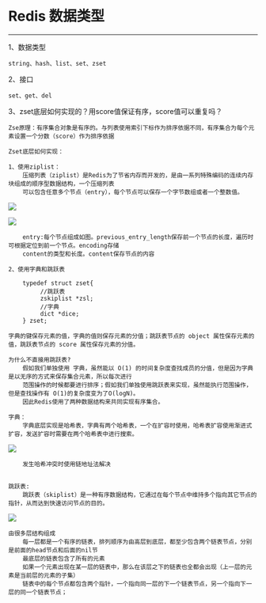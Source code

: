 # Redis 数据类型

---

1、数据类型

    string、hash、list、set、zset


2、接口

    set、get、del

3、zset底层如何实现的？用score值保证有序，score值可以重复吗？

    Zse原理：有序集合对象是有序的。与列表使用索引下标作为排序依据不同，有序集合为每个元素设置一个分数（score）作为排序依据
    
    Zset底层如何实现：
    
    1、使用ziplist：
        压缩列表（ziplist）是Redis为了节省内存而开发的，是由一系列特殊编码的连续内存块组成的顺序型数据结构，一个压缩列表
        可以包含任意多个节点（entry），每个节点可以保存一个字节数组或者一个整数值。

![](https://upload-images.jianshu.io/upload_images/14654442-9a02fb2da5d9072e.png?imageMogr2/auto-orient/strip|imageView2/2/w/886/format/webp)

![](https://upload-images.jianshu.io/upload_images/14654442-dacfa515b14caabf.png?imageMogr2/auto-orient/strip|imageView2/2/w/498/format/webp)

        entry:每个节点组成如图。previous_entry_length保存前一个节点的长度，遍历时可根据定位到前一个节点。encoding存储
        content的类型和长度。content保存节点的内容

    2、使用字典和跳跃表

```
    typedef struct zset{
         //跳跃表
         zskiplist *zsl;
         //字典
         dict *dice;
    } zset;

```

    字典的键保存元素的值，字典的值则保存元素的分值；跳跃表节点的 object 属性保存元素的值，跳跃表节点的 score 属性保存元素的分值。

    为什么不直接用跳跃表?
        假如我们单独使用 字典，虽然能以 O(1) 的时间复杂度查找成员的分值，但是因为字典是以无序的方式来保存集合元素，所以每次进行
        范围操作的时候都要进行排序；假如我们单独使用跳跃表来实现，虽然能执行范围操作，但是查找操作有 O(1)的复杂度变为了O(logN)。
        因此Redis使用了两种数据结构来共同实现有序集合。

    字典：
        字典底层实现是哈希表，字典有两个哈希表，一个在扩容时使用，哈希表扩容使用渐进式扩容，发送扩容时需要在两个哈希表中进行搜索。

![](https://upload-images.jianshu.io/upload_images/14654442-6d91d250e181280d.png?imageMogr2/auto-orient/strip|imageView2/2/w/804/format/webp)

        发生哈希冲突时使用链地址法解决


    跳跃表:
        跳跃表（skiplist）是一种有序数据结构，它通过在每个节点中维持多个指向其它节点的指针，从而达到快速访问节点的目的。

![](https://upload-images.jianshu.io/upload_images/14654442-4fcade61a3a6193c.png?imageMogr2/auto-orient/strip|imageView2/2/w/940/format/webp)

    由很多层结构组成
        每一层都是一个有序的链表，排列顺序为由高层到底层，都至少包含两个链表节点，分别是前面的head节点和后面的nil节
        最底层的链表包含了所有的元素
        如果一个元素出现在某一层的链表中，那么在该层之下的链表也全都会出现（上一层的元素是当前层的元素的子集）
        链表中的每个节点都包含两个指针，一个指向同一层的下一个链表节点，另一个指向下一层的同一个链表节点；

        
